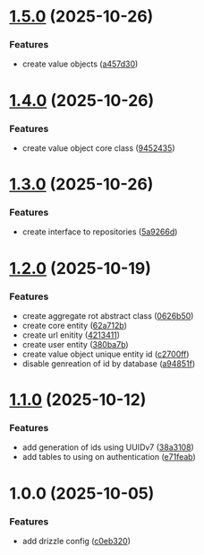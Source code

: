 # [1.5.0](https://github.com/viniciusferreira7/url-shortener-api/compare/v1.4.0...v1.5.0) (2025-10-26)


### Features

* create value objects ([a457d30](https://github.com/viniciusferreira7/url-shortener-api/commit/a457d30fc4691334d24f93d6ba9945d1e010aa8d))

# [1.4.0](https://github.com/viniciusferreira7/url-shortener-api/compare/v1.3.0...v1.4.0) (2025-10-26)


### Features

* create value object core class ([9452435](https://github.com/viniciusferreira7/url-shortener-api/commit/9452435eae5f333271763be207c6b6f2da6c5bdd))

# [1.3.0](https://github.com/viniciusferreira7/url-shortener-api/compare/v1.2.0...v1.3.0) (2025-10-26)


### Features

* create interface to repositories ([5a9266d](https://github.com/viniciusferreira7/url-shortener-api/commit/5a9266dcfe47df2433227747aea8cd701f517ce8))

# [1.2.0](https://github.com/viniciusferreira7/url-shortener-api/compare/v1.1.0...v1.2.0) (2025-10-19)


### Features

* create aggregate rot abstract class ([0626b50](https://github.com/viniciusferreira7/url-shortener-api/commit/0626b503e28499191c0e7da9d9dd8a4f71096d04))
* create core entity ([62a712b](https://github.com/viniciusferreira7/url-shortener-api/commit/62a712b3626a0e543427b321ce4e96625bae263f))
* create url enitity ([4213411](https://github.com/viniciusferreira7/url-shortener-api/commit/4213411d4a46881a543def709388ec78685086d6))
* create user entity ([380ba7b](https://github.com/viniciusferreira7/url-shortener-api/commit/380ba7b7c2a3d3a1a75edfc3e5280634d59ab9c0))
* create value object  unique entity id ([c2700ff](https://github.com/viniciusferreira7/url-shortener-api/commit/c2700ffe69bca45079725d20d8b870856d88da06))
* disable genreation of id by database ([a94851f](https://github.com/viniciusferreira7/url-shortener-api/commit/a94851fdaac6f56e8727b43a7cd0f9797f96f94b))

# [1.1.0](https://github.com/viniciusferreira7/url-shortener-api/compare/v1.0.0...v1.1.0) (2025-10-12)


### Features

* add generation of ids using UUIDv7 ([38a3108](https://github.com/viniciusferreira7/url-shortener-api/commit/38a3108824495e823b88f79c5ae53306f9184e68))
* add tables to using on authentication ([e71feab](https://github.com/viniciusferreira7/url-shortener-api/commit/e71feab89cb1b088379e298829af952bf5038018))

# 1.0.0 (2025-10-05)


### Features

* add drizzle config ([c0eb320](https://github.com/viniciusferreira7/url-shortener-api/commit/c0eb320fc2b7ea191dd59e4928efd3e784969664))
